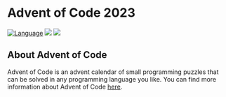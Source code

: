 # Advent of Code 2023

[![Language](https://img.shields.io/badge/Language-Kotlin-purple)](https://kotlinlang.org/)
![](https://img.shields.io/badge/stars%20⭐-28-yellow)
![](https://img.shields.io/badge/days%20completed-14-red)

## About Advent of Code
Advent of Code is an advent calendar of small programming puzzles that can be solved in any programming language you like. You can find more information about Advent of Code [here](https://adventofcode.com/2023/about).
